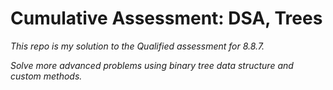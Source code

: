 # Cumulative Assessment: DSA, Trees

*This repo is my solution to the Qualified assessment for 8.8.7.*

*Solve more advanced problems using binary tree data structure and custom methods.*
